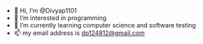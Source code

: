 - 👋 Hi, I’m @Divyap1101
- 👀 I’m interested in programming 
- 🌱 I’m currently learning computer science and software testing
- 📫 my email address is dp124812@gmail.com

<!---
Divyap1101/Divyap1101 is a ✨ special ✨ repository because its `README.md` (this file) appears on your GitHub profile.
You can click the Preview link to take a look at your changes.
--->
